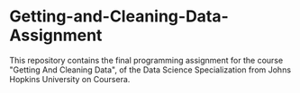 # Getting-and-Cleaning-Data-Assignment
This repository contains the final programming assignment for the course "Getting And Cleaning Data", of the Data Science Specialization from Johns Hopkins University on Coursera.
